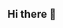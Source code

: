 ## Hi there 👋

<!--
****anasabinomonteiro/anasabinomonteiro** is a ✨ _special_ ✨ repository because its `README.md` (this file) appears on your GitHub profile.**



- 🔭 I am currently working as a systems analyst, I provide support for the Totvs ERP - Protheus Line and I am familiar with the ADVPL language, which is used for Totvs programs.
- 🌱I'm studying Software Development at BYU Idaho Online, I'm finalizing the requirements for my first certificate in Web and Computer Programming.
- 👯 I'm looking to collaborate on ADVPL projects, or in the languages ​​I've been learning such as C#, Python, SQL, among others.
- 🤔I'm looking for help with javascript, this subject has been very challenging for me so far.
- 📫 How to contact me: email: ana.sabino.monteiro@gmail.com
- 😄 Pronouns: She, Her
- ⚡  Fun fact: I worked in the financial/accounting area for most of my professional life, but I always loved the technology area, I kind of accidentally managed to migrate to another area when I thought it was no longer possible, in 2018 and here I am in 2024 at 43 years old, learning something new every day!
-->
